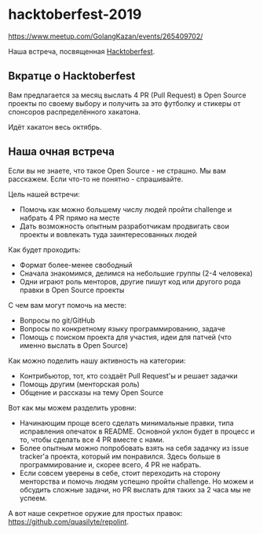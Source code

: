 # hacktoberfest-2019

https://www.meetup.com/GolangKazan/events/265409702/

Наша встреча, посвященная [Hacktoberfest](https://hacktoberfest.digitalocean.com/).

## Вкратце о Hacktoberfest

Вам предлагается за месяц выслать 4 PR (Pull Request) в Open Source проекты по своему выбору и получить за это футболку и стикеры от спонсоров распределённого хакатона.

Идёт хакатон весь октябрь.

## Наша очная встреча

Если вы не знаете, что такое Open Source - не страшно. Мы вам расскажем.
Если что-то не понятно - спрашивайте.

Цель нашей встречи:
* Помочь как можно большему числу людей пройти challenge и набрать 4 PR прямо на месте
* Дать возможность опытным разработчикам продвигать свои проекты и вовлекать туда заинтересованных людей

Как будет проходить:
* Формат более-менее свободный
* Сначала знакомимся, делимся на небольшие группы (2-4 человека)
* Одни играют роль менторов, другие пишут код или другого рода правки в Open Source проекты

С чем вам могут помочь на месте:
* Вопросы по git/GitHub
* Вопросы по конкретному языку программированию, задаче
* Помощь с поиском проекта для участия, идеи для патчей (что именно выслать в Open Source)

Как можно поделить нашу активность на категории:
* Контрибьютор, тот, кто создаёт Pull Request'ы и решает задачки
* Помощь другим (менторская роль)
* Общение и рассказы на тему Open Source

Вот как мы можем разделить уровни:
* Начинающим проще всего сделать минимальные правки, типа исправления опечаток в README. Основной уклон будет в процесс и то, чтобы сделать все 4 PR вместе с нами.
* Более опытным можно попробовать взять на себя задачку из issue tracker'а проекта, который им понравился. Здесь больше в программирование и, скорее всего, 4 PR не набрать.
* Если совсем уверены в себе, стоит переходить на сторону менторства и помочь людям успешно пройти challenge. Но можем и обсудить сложные задачи, но PR выслать для таких за 2 часа мы не успеем.

А вот наше секретное оружие для простых правок: https://github.com/quasilyte/repolint.
